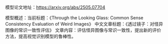 模型论文地址：https://arxiv.org/abs/2505.07704

模型概述：当前标题：《Through the Looking Glass: Common Sense Consistency Evaluation of Weird Images》
中文文章标题：《透过镜子：对怪异图像的常识一致性评估》
文章内容：评估怪异图像与常识一致性，提出新的评价方法，提高视觉识别模型的鲁棒性。
